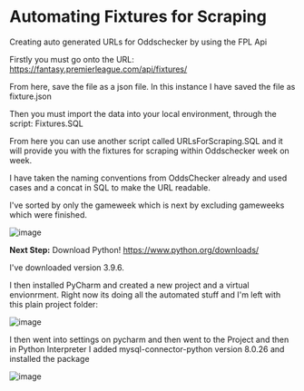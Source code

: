 # Automating Fixtures for Scraping
Creating auto generated URLs for Oddschecker by using the FPL Api

Firstly you must go onto the URL:
https://fantasy.premierleague.com/api/fixtures/

From here, save the file as a json file. In this instance I have saved the file as fixture.json

Then you must import the data into your local environment, through the script: Fixtures.SQL

From here you can use another script called URLsForScraping.SQL and it will provide you with the fixtures for scraping within Oddschecker week on week.

I have taken the naming conventions from OddsChecker already and used cases and a concat in SQL to make the URL readable.

I've sorted by only the gameweek which is next by excluding gameweeks which were finished.

![image](https://user-images.githubusercontent.com/8496923/131267076-c275d338-1d13-48c1-9f20-d00aaf351905.png)

**Next Step:**
Download Python!
https://www.python.org/downloads/

I've downloaded version 3.9.6.

I then installed PyCharm and created a new project and a virtual envionrment. Right now its doing all the automated stuff and I'm left with this plain project folder:

![image](https://user-images.githubusercontent.com/8496923/131267387-7a541298-380e-40d7-a1d4-b3f51a3d8c6a.png)

I then went into settings on pycharm and then went to the Project and then in Python Interpreter I added mysql-connector-python version 8.0.26 and installed the package

![image](https://user-images.githubusercontent.com/8496923/131267613-8a7ef23c-2ee0-441b-87c4-68ec90025b53.png)

